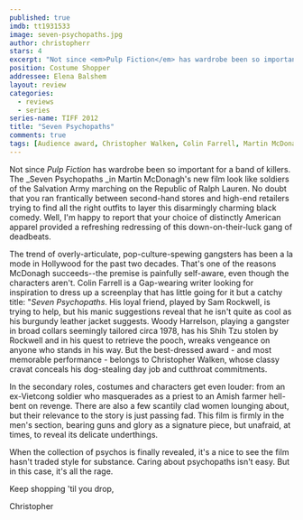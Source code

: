 ```yaml
---
published: true
imdb: tt1931533
image: seven-psychopaths.jpg
author: christopherr
stars: 4
excerpt: "Not since <em>Pulp Fiction</em> has wardrobe been so important for a band of killers."
position: Costume Shopper
addressee: Elena Balshem
layout: review
categories:
  - reviews
  - series
series-name: TIFF 2012
title: "Seven Psychopaths"
comments: true
tags: [Audience award, Christopher Walken, Colin Farrell, Martin McDonagh, Midnight Madness, Sam Rockwell, TIFF, Uncategorized, Woody Harrelson]
---
```

Not since _Pulp Fiction_ has wardrobe been so important for a band of killers. The _Seven Psychopaths _in Martin McDonagh's new film look like soldiers of the Salvation Army marching on the Republic of Ralph Lauren. No doubt that you ran frantically between second-hand stores and high-end retailers trying to find all the right outfits to layer this disarmingly charming black comedy. Well, I'm happy to report that your choice of distinctly American apparel provided a refreshing redressing of this down-on-their-luck gang of deadbeats.

The trend of overly-articulate, pop-culture-spewing gangsters has been a la mode in Hollywood for the past two decades. That's one of the reasons McDonagh succeeds--the premise is painfully self-aware, even though the characters aren't. Colin Farrell is a Gap-wearing writer looking for inspiration to dress up a screenplay that has little going for it but a catchy title: "_Seven Psychopaths_. His loyal friend, played by Sam Rockwell, is trying to help, but his manic suggestions reveal that he isn't quite as cool as his burgundy leather jacket suggests. Woody Harrelson, playing a gangster in broad collars seemingly tailored circa 1978, has his Shih Tzu stolen by Rockwell and in his quest to retrieve the pooch, wreaks vengeance on anyone who stands in his way. But the best-dressed award - and most memorable performance - belongs to Christopher Walken, whose classy cravat conceals his dog-stealing day job and cutthroat commitments. 

In the secondary roles, costumes and characters get even louder: from an ex-Vietcong soldier who masquerades as a priest to an Amish farmer hell-bent on revenge. There are also a few scantily clad women lounging about, but their relevance to the story is just passing fad. This film is firmly in the men's section, bearing guns and glory as a signature piece, but unafraid, at times, to reveal its delicate underthings.

When the collection of psychos is finally revealed, it's a nice to see the film hasn't traded style for substance. Caring about psychopaths isn't easy. But in this case, it's all the rage.

Keep shopping 'til you drop,

Christopher
